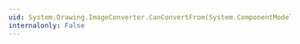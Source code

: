 ```yaml
---
uid: System.Drawing.ImageConverter.CanConvertFrom(System.ComponentModel.ITypeDescriptorContext,System.Type)
internalonly: False
---
```

